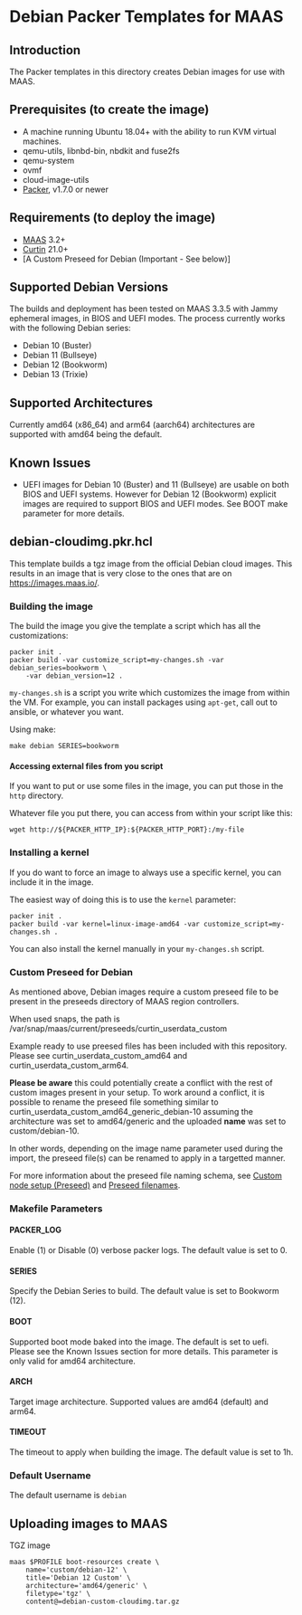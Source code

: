 # Debian Packer Templates for MAAS

## Introduction

The Packer templates in this directory creates Debian images for use with MAAS.

## Prerequisites (to create the image)

* A machine running Ubuntu 18.04+ with the ability to run KVM virtual machines.
* qemu-utils, libnbd-bin, nbdkit and fuse2fs
* qemu-system
* ovmf
* cloud-image-utils
* [Packer](https://www.packer.io/intro/getting-started/install.html), v1.7.0 or newer

## Requirements (to deploy the image)

* [MAAS](https://maas.io) 3.2+
* [Curtin](https://launchpad.net/curtin) 21.0+
* [A Custom Preseed for Debian (Important - See below)]

## Supported Debian Versions

The builds and deployment has been tested on MAAS 3.3.5 with Jammy ephemeral images,
in BIOS and UEFI modes. The process currently works with the following Debian series:

* Debian 10 (Buster)
* Debian 11 (Bullseye)
* Debian 12 (Bookworm)
* Debian 13 (Trixie)

## Supported Architectures

Currently amd64 (x86_64) and arm64 (aarch64) architectures are supported with amd64
being the default.

## Known Issues

* UEFI images for Debian 10 (Buster) and 11 (Bullseye) are usable on both BIOS and 
UEFI systems. However for Debian 12 (Bookworm) explicit images are required to
support BIOS and UEFI modes. See BOOT make parameter for more details.


## debian-cloudimg.pkr.hcl

This template builds a tgz image from the official Debian cloud images. This
results in an image that is very close to the ones that are on
<https://images.maas.io/>.

### Building the image

The build the image you give the template a script which has all the
customizations:

```shell
packer init .
packer build -var customize_script=my-changes.sh -var debian_series=bookworm \
    -var debian_version=12 .
```

`my-changes.sh` is a script you write which customizes the image from within
the VM. For example, you can install packages using `apt-get`, call out to
ansible, or whatever you want.

Using make:

```shell
make debian SERIES=bookworm
```

#### Accessing external files from you script

If you want to put or use some files in the image, you can put those in the `http` directory.

Whatever file you put there, you can access from within your script like this:

```shell
wget http://${PACKER_HTTP_IP}:${PACKER_HTTP_PORT}:/my-file
```

### Installing a kernel

If you do want to force an image to always use a specific kernel, you can
include it in the image.

The easiest way of doing this is to use the `kernel` parameter:

```shell
packer init .
packer build -var kernel=linux-image-amd64 -var customize_script=my-changes.sh .
```

You can also install the kernel manually in your `my-changes.sh` script.

### Custom Preseed for Debian

As mentioned above, Debian images require a custom preseed file to be present in the
preseeds directory of MAAS region controllers. 

When used snaps, the path is /var/snap/maas/current/preseeds/curtin_userdata_custom

Example ready to use preesed files has been included with this repository. Please
see curtin_userdata_custom_amd64 and curtin_userdata_custom_arm64.

**Please be aware** this could potentially create a conflict with the rest of custom
images present in your setup. To work around a conflict, it is possible to rename the
preseed file something similar to curtin_userdata_custom_amd64_generic_debian-10 assuming
the architecture was set to amd64/generic and the uploaded **name** was set to custom/debian-10.

In other words, depending on the image name parameter used during the import, the preseed
file(s) can be renamed to apply in a targetted manner.

For more information about the preseed file naming schema, see
[Custom node setup (Preseed)](https://github.com/CanonicalLtd/maas-docs/blob/master/en/nodes-custom.md) and
[Preseed filenames](https://github.com/canonical/maas/blob/master/src/maasserver/preseed.py#L756).

### Makefile Parameters

#### PACKER_LOG

Enable (1) or Disable (0) verbose packer logs. The default value is set to 0.

#### SERIES

Specify the Debian Series to build. The default value is set to Bookworm (12).

#### BOOT

Supported boot mode baked into the image. The default is set to uefi. Please
see the Known Issues section for more details. This parameter is only valid 
for amd64 architecture.

#### ARCH

Target image architecture. Supported values are amd64 (default) and arm64.

#### TIMEOUT

The timeout to apply when building the image. The default value is set to 1h.

### Default Username

The default username is ```debian```

## Uploading images to MAAS

TGZ image

```shell
maas $PROFILE boot-resources create \
    name='custom/debian-12' \
    title='Debian 12 Custom' \
    architecture='amd64/generic' \
    filetype='tgz' \
    content@=debian-custom-cloudimg.tar.gz
```
